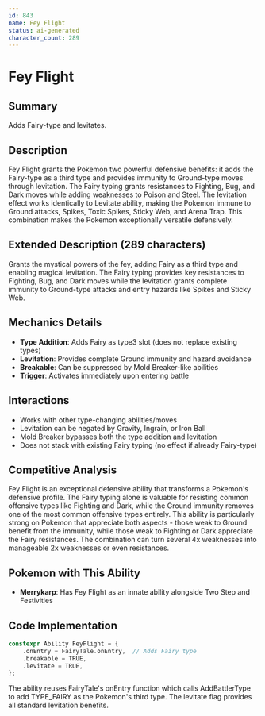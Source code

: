 ```yaml
---
id: 843
name: Fey Flight
status: ai-generated
character_count: 289
---
```


# Fey Flight

## Summary
Adds Fairy-type and levitates.

## Description
Fey Flight grants the Pokemon two powerful defensive benefits: it adds the Fairy-type as a third type and provides immunity to Ground-type moves through levitation. The Fairy typing grants resistances to Fighting, Bug, and Dark moves while adding weaknesses to Poison and Steel. The levitation effect works identically to Levitate ability, making the Pokemon immune to Ground attacks, Spikes, Toxic Spikes, Sticky Web, and Arena Trap. This combination makes the Pokemon exceptionally versatile defensively.

## Extended Description (289 characters)
Grants the mystical powers of the fey, adding Fairy as a third type and enabling magical levitation. The Fairy typing provides key resistances to Fighting, Bug, and Dark moves while the levitation grants complete immunity to Ground-type attacks and entry hazards like Spikes and Sticky Web.

## Mechanics Details
- **Type Addition**: Adds Fairy as type3 slot (does not replace existing types)
- **Levitation**: Provides complete Ground immunity and hazard avoidance
- **Breakable**: Can be suppressed by Mold Breaker-like abilities
- **Trigger**: Activates immediately upon entering battle

## Interactions
- Works with other type-changing abilities/moves
- Levitation can be negated by Gravity, Ingrain, or Iron Ball
- Mold Breaker bypasses both the type addition and levitation
- Does not stack with existing Fairy typing (no effect if already Fairy-type)

## Competitive Analysis
Fey Flight is an exceptional defensive ability that transforms a Pokemon's defensive profile. The Fairy typing alone is valuable for resisting common offensive types like Fighting and Dark, while the Ground immunity removes one of the most common offensive types entirely. This ability is particularly strong on Pokemon that appreciate both aspects - those weak to Ground benefit from the immunity, while those weak to Fighting or Dark appreciate the Fairy resistances. The combination can turn several 4x weaknesses into manageable 2x weaknesses or even resistances.

## Pokemon with This Ability
- **Merrykarp**: Has Fey Flight as an innate ability alongside Two Step and Festivities

## Code Implementation
```c
constexpr Ability FeyFlight = {
    .onEntry = FairyTale.onEntry,  // Adds Fairy type
    .breakable = TRUE,
    .levitate = TRUE,
};
```

The ability reuses FairyTale's onEntry function which calls AddBattlerType to add TYPE_FAIRY as the Pokemon's third type. The levitate flag provides all standard levitation benefits.